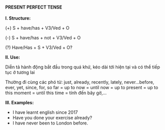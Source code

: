 #### PRESENT PERFECT TENSE

**I. Structure:**

(+) S + have/has + V3/Ved + O

(-) S + have/has + not + V3/Ved + O

(?) Have/Has + S + V3/Ved + O?

**II. Use:**

Diễn tả hành động bắt đầu trong quá khứ, kéo dài tới hiện tại và có thể tiếp tục ở tương lai

Thường đi cùng các phó từ: just, already, recently, lately, never...before, ever, yet, since, for,
so far = up to now = until now = up to present = up to this moment = until this time = tính đến bây gờ,...

**III. Examples:**

- I have learnt english since 2017
- Have you done your exercise already?
- I have never been to London before.
